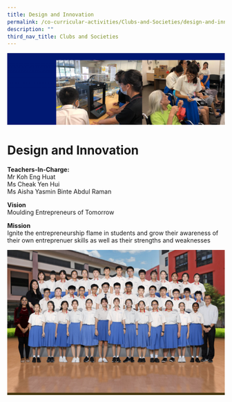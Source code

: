 ```yaml
---
title: Design and Innovation
permalink: /co-curricular-activities/Clubs-and-Societies/design-and-innovation/
description: ""
third_nav_title: Clubs and Societies
---
```

![](/images/Entrepreneur-banner-scaled.jpg)

Design and Innovation
=====================

**Teachers-In-Charge:**  
Mr Koh Eng Huat  
Ms Cheak Yen Hui  
Ms Aisha Yasmin Binte Abdul Raman

**Vision**  
Moulding Entrepreneurs of Tomorrow

**Mission**  
Ignite the entrepreneurship flame in students and grow their awareness of their own entreprenuer skills as well as their strengths and weaknesses

![](/images/Design-n-Innovation-Formal-scaled.jpg)
